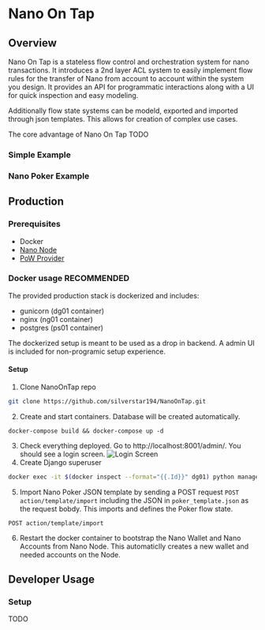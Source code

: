 # Nano On Tap
## Overview
Nano On Tap is a stateless flow control and orchestration system for nano transactions. It introduces a 2nd layer ACL system to easily implement flow rules for the transfer of Nano from account to account within the system you design. It provides an API for programmatic interactions along with a UI for quick inspection and easy modeling.

Additionally flow state systems can be modeld, exported and imported through json templates. This allows for creation of complex use cases.

The core advantage of Nano On Tap TODO

### Simple Example

### Nano Poker Example

## Production
### Prerequisites
* Docker
* [Nano Node](https://docs.nano.org/running-a-node/node-setup/)
* [PoW Provider](https://nanocenter.org/projects/dpow) 

### Docker usage **RECOMMENDED**
The provided production stack is dockerized and includes:
* gunicorn (dg01 container)
* nginx (ng01 container)
* postgres (ps01 container)

The dockerized setup is meant to be used as a drop in backend. A admin UI is included for non-programic setup experience.

#### Setup
1. Clone NanoOnTap repo
```sh
git clone https://github.com/silverstar194/NanoOnTap.git
```
2. Create and start containers. Database will be created automatically.
```sd
docker-compose build && docker-compose up -d
```
3. Check everything deployed. Go to http://localhost:8001/admin/. You should see a login screen.
![Login Screen](https://i.imgur.com/i4q54M4.png)
4. Create Django superuser
```sh
docker exec -it $(docker inspect --format="{{.Id}}" dg01) python manage.py createsuperuser
```
5. Import Nano Poker JSON template by sending a POST request `POST action/template/import` including the JSON in `poker_template.json` as the request bobdy. This imports and defines the Poker flow state.
```
POST action/template/import
```
6. Restart the docker container to bootstrap the Nano Wallet and Nano Accounts from Nano Node. This automaticlly creates a new wallet and needed accounts on the Node.

## Developer Usage

### Setup
TODO

